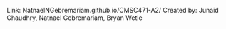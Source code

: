 Link: NatnaelNGebremariam.github.io/CMSC471-A2/
Created by: Junaid Chaudhry, Natnael Gebremariam, Bryan Wetie
